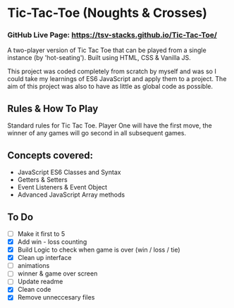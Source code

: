 # Tic-Tac-Toe (Noughts & Crosses)

### GitHub Live Page: https://tsv-stacks.github.io/Tic-Tac-Toe/

A two-player version of Tic Tac Toe that can be played from a single instance (by 'hot-seating'). Built using HTML, CSS & Vanilla JS.

This project was coded completely from scratch by myself and was so I could take my learnings of ES6 JavaScript and apply them to a project. The aim of this project was also to have as little as global code as possible.

## Rules & How To Play

Standard rules for Tic Tac Toe. Player One will have the first move, the winner of any games will go second in all subsequent games.

## Concepts covered:

- JavaScript ES6 Classes and Syntax
- Getters & Setters
- Event Listeners & Event Object
- Advanced JavaScript Array methods

## To Do

- [ ] Make it first to 5
- [x] Add win - loss counting
- [x] Build Logic to check when game is over (win / loss / tie)
- [x] Clean up interface
- [ ] animations
- [ ] winner & game over screen
- [ ] Update readme
- [x] Clean code
- [x] Remove unneccesary files
